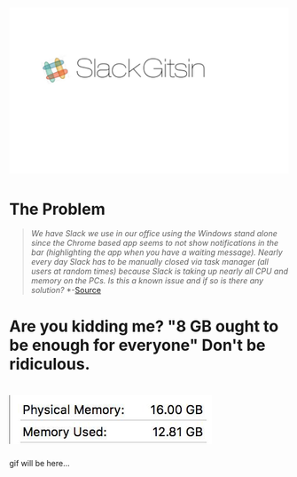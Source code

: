 # ![SlackGitsin](screen_shots/logo.jpg)

The Problem
=================

> *We have Slack we use in our office using the Windows stand alone since the Chrome based app seems to not show notifications in the bar (highlighting the app when you have a waiting message).*
> *Nearly every day Slack has to be manually closed via task manager (all users at random times) because Slack is taking up nearly all CPU and memory on the PCs.*
> *Is this a known issue and if so is there any solution?*
> *-[Source](https://www.reddit.com/r/Slack/comments/3fy494/slack_taking_up_a_lot_of_system_resources/)

Are you kidding me? "8 GB ought to be enough for everyone" Don't be ridiculous.
=============================================================
# ![ a mix of pycharm, slack, virtualbox and chrome](screen_shots/marcosmemory.jpg)


gif will be here...


